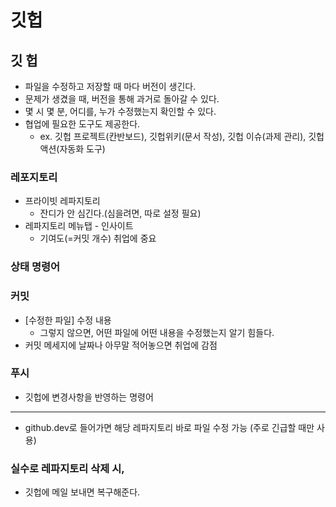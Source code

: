 # 깃헙
## 깃 헙
- 파일을 수정하고 저장할 때 마다 버전이 생긴다.
- 문제가 생겼을 때, 버전을 통해 과거로 돌아갈 수 있다.
- 몇 시 몇 분, 어디를, 누가 수정했는지 확인할 수 있다.
- 협업에 필요한 도구도 제공한다. 
    - ex. 깃헙 프로젝트(칸반보드), 깃헙위키(문서 작성), 깃헙 이슈(과제 관리), 깃헙 액션(자동화 도구)

### 레포지토리
- 프라이빗 레파지토리
    - 잔디가 안 심긴다.(심을려면, 따로 설정 필요)
- 레파지토리 메뉴탭 - 인사이트
    - 기여도(=커밋 개수) 취업에 중요

### 상태 명령어
### 커밋
- [수정한 파일] 수정 내용
    - 그렇지 않으면, 어떤 파일에 어떤 내용을 수정했는지 알기 힘들다.
- 커밋 메세지에 날짜나 아무말 적어놓으면 취업에 감점

### 푸시
- 깃헙에 변경사항을 반영하는 명령어

---
- github.dev로 들어가면 해당 레파지토리 바로 파일 수정 가능 (주로 긴급할 때만 사용)

### 실수로 레파지토리 삭제 시, 
- 깃헙에 메일 보내면 복구해준다.

